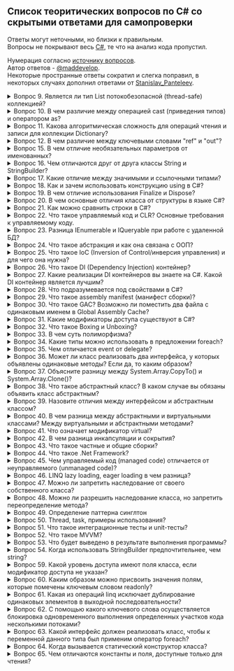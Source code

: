 ## Список теоритических вопросов по C# со скрытыми ответами для самопроверки
Ответы могут неточными, но близки к правильным.   
Вопросы не покрывают весь [C#](https://metanit.com/sharp/tutorial/), те что на анализ кода пропустил.

Нумерация согласно [источнику вопросов](https://metanit.com/sharp/interview/).   
Автор ответов - [@maddevelop](https://teletype.in/@maddevelop).   
Некоторые пространные ответы сократил и слегка поправил, в некоторых случаях дополнил ответами от [Stanislav_Panteleev](http://digital-flame.ru/2018/08/25/c-voprosyi-i-otvetyi-k-sobesedovaniyu-chast-1/).

<details><summary>Вопрос 9. Является ли тип List потокобезопасной (thread-safe) коллекцией?</summary>

>Тип List может быть потокобезопасным в операциях чтения.   
>Пользовательский код должен обеспечивать всю синхронизацию при параллельном добавлении элементов в несколько потоков или удалении элементов из них.
</details>

<details><summary>Вопрос 10. В чем различие между операцией cast (приведения типов) и оператором as?</summary>

>В случае ошибки cast выбрасывает исключение InvalidCastException, а оператор as возвращает null
</details>

<details><summary>Вопрос 11. Какова алгоритмическая сложность для операций чтения и записи для коллекции Dictionary?</summary>

>Чтение очень быстрое, потому что используются хэш-таблицы и сложность в этом случае стремится к O(1).   
>Запись проходит тоже очень быстро (O(1)), в том случае если .Count меньше емкости, если же больше, то скорость стремится к O(n).
</details>

<details><summary>Вопрос 12. В чем различие между ключевыми словами "ref" и "out"?</summary>

>Параметр с ключевым слово out может быть не инициализирован, а параметр с ключевым словом ref обязательно должен быть инииализирован до вызова метода, который использует эти параметры.
</details>

<details><summary>Вопрос 15. В чем отличие необязательных параметров от именованных?</summary>

>Необязательные параметры позволяют опускать аргументы функции, в то время как именованные параметры разрешают передавать аргументы по названию параметра.   
>Можно, например присвоить второму и третьему параметру функции значения по-умолчанию:
```csharp
public void optionalParamFunc(int p1, int p2 = 2, int p3 = 3); 
optionalParamFunc(1, p3:10); //это эквивалентно optionalParamFunc(1,2,10);
```
</details>

<details><summary>Вопрос 16. Чем отличаются друг от друга классы String и StringBuilder?</summary>

>Объект класса String представляет собой неизменяемую строку.   
>Когда выполняется какой-нибудь метод класса String, система создает новый объект в памяти с выделением ему достаточного места.   
>Объект класса StringBuilder представляет собой динамическую строку.   
>При создании строки StringBuilder выделяет памяти больше, чем необходимо этой строке, а при добавлении к ней каких-либо элементов строка не пересоздается заново.   
>В том случае если выделенной памяти не будет хватать для добавления новых элементов, то емкость объекта будет увеличена.
</details>

<details><summary>Вопрос 17. Какие отличие между значимыми и ссылочными типами?</summary>

>Значимые типы (value type) хранятся в стеке. Стек - это структура данных, которая растет снизу вверх: каждый новый элемент помещаются поверх предыдущего. Время жизни переменных таких типов ограничено их контекстом. Физически стек - это некоторая область памяти в адресном пространстве. А ссылочные типы (reference type) хранятся в куче, это другая область памяти, которую можно представить как неупорядоченный набор различных объектов. Когда создаётся объект ссылочного типа в стеке помещается ссылка на адрес в куче. Когда этот объект перестает использоваться, то ссылка уничтожается. После этого в дело вступает автоматический сборщик мусора: он видит, что на объект в куче нету больше ссылок, и удаляет этот объект и очищает память.
</details>

<details><summary>Вопрос 18. Как и зачем использовать конструкцию using в C#?</summary>

>Ключевое слово using упрощает работу с объектами которые реализуют интерфейс IDisposable.   
>Интерфейс IDisposable содержит один метод .Dispose(), который используется для освобождения ресурсов, которые захватил объект. При использовании using не обязательно явно вызывать .Dispose() для объекта.
</details>

<details><summary>Вопрос 19. В чем отличие использования Finalize и Dispose?</summary>

>Метод Finalize уже определен в базовом для всех типов классе Object, однако данный метод нельзя так просто переопределить. И фактическая его реализация происходит через создание деструктора. Вызывается сборщиком мусора, а точный момент вызова неопределен.   
>Метод Dispose нужен для ручного освобождения ресурсов, через его явный вызов или с помощью using.
</details>

<details><summary>Вопрос 20. В чем основные отличия класса от структуры в языке C#?</summary>

>Основные отличия класса от структуры следующие: 
>    * Структура является размерным типом, а класс – ссылочным.
>    * Все структурные типы неявно наследуются от System.ValueType, они не бывают абстрактными и всегда неявно запечатаны (sealed)
>    * При присваивании переменных структурного типа, создается копия данных
>    * Объявления полей структуры не могут иметь инициализаторов
>    * Различная интерпретация this для структуры и класса
>    * Структура не может содержать конструктор без параметров
>    * Структура не может содержать деструктор
>    * Для ссылочных типов значение по умолчанию – null
>    * При конвертировании между ссылочным и размерным типами происходит упаковка и распаковка.
</details>

<details><summary>Вопрос 21. Как можно сравнить строки в C#?</summary>

```csharp
string s1 = "123";
string s2 = s1.Substring(0, 2) + "3";

//по значению, все варианты сработают
if (s1 == s2) { }
if (s1.CompareTo(s2) == 0) { }
if (s1.Equals(s2)) { }
if (string.Equals(s1, s2)) { }

//по ссылке, не сработают, так сравнивать не надо
if ((object)s1 == (object)s2) { }
if (object.ReferenceEquals(s1, s2)) { }
```
</details>

<details><summary>Вопрос 22. Что такое управляемый код и CLR? Основные требования к управляемому коду.</summary>

>Управляемый код - код программы исполняемый под управлением CLR (Виртуальной машиной .Net).   
>CLR (общеязыковая исполняющая среда) — исполняющая среда для байт-кода CIL (MSIL), в которой компилируются программы, написанные на .NET-совместимых языках программирования (C#, Managed C++, Visual Basic .NET, F# и прочие). CLR является одним из основных компонентов пакета Microsoft .NET Framework.   
>Написанный управляемый код должен быть полностью совместим с CTS(Common Type System), который поддерживают все .Net совместимые языки.
</details>
	
<details><summary>Вопрос 23. Разница IEnumerable<T> и IQueryable<T> при работе с удаленной БД?</summary>

>IEnumerable. Объект IEnumerable представляет набор данных в памяти и может перемещаться по этим данным только вперед.   
>IQueryable. Он располагается в пространстве имен System.Linq. Объект предоставляет удаленный доступ к базе данных и позволяет перемещаться по данным как в прямом порядке от начала до конца, так и в обратном порядке. В процессе же выполнения запроса, происходит оптимизация запроса.
```csharp
IEnumerable<Phone> phoneIEnum = db.Phones;
var phones1 = phoneIEnum.Where(p => p.Id > id).ToList(); //SELECT * FROM PHONES, фильтрация на стороне клиента
IQueryable<Phone> phoneIQuer = db.Phones;
int id = 3;
var phones2 = phoneIQuer.Where(p => p.Id > id).ToList(); //SELECT * FROM PHONES WHERE ID > 3
```
</details>

<details><summary>Вопрос 24. Что такое абстракция и как она связана с ООП?</summary>

>Под абстракцией понимается модель реальной жизни упрощенная для решения конкретной задачи, которая выражена в объекте, т.е. любой объект - это абстракция, т.к. она только частично описывает реальную сущность. Поэтому любой объект можно считать абстракцией и он только частично описывает реальную сущность. Во время преобразования реальных сущностей в объект, он лишается тех характеристик, которые являются несущественными деталями.   
>Например можно составить упрощенный класс человека, который умеет двигаться, а от всего остального мы абстрагируемся (в данным случае несущественно то, что он умеет дышать, кушать, видеть, слышать и т. д.)
</details>

<details><summary>Вопрос 25. Что такое IoC (Inversion of Control/инверсия управления) и для чего она нужна?</summary>

>Inversion of Control (инверсия управления) — это некий абстрактный принцип, набор рекомендаций для написания слабо связанного кода. Суть которого в том, что каждый компонент системы должен быть как можно более изолированным от других, не полагаясь в своей работе на детали конкретной реализации других компонентов.
</details>
	
<details><summary>Вопрос 26. Что такое DI (Dependency Injection) контейнер?</summary>

>DI контейнер это один из способов реализации принципа IoC. Этот контейнер знает о всех интерфейсах и их реализациях в системе и умеет их сопоставлять. Перед началом работы с ним необходимо зарегистрировать известные типы и их сопоставления(интерфейс-->реализация).
</details>

<details><summary>Вопрос 27. Какие реализации DI контейнеров вы знаете на C#. Какой DI контейнер является лучшим?</summary>

>Castle Windsor, Autofac, Ninject, Unity...и так далее, на самом деле их очень много. На счет того, какой из них лучший не совсем корректный вопрос. Все зависит от конкретной реализации.
</details>

<details><summary>Вопрос 28. Что подразумевается под свойствами в C#?</summary>

>В C# существуют специальные методы доступа, которые и именуются свойствами. Они обеспечивают простой доступ к полям класса для получения или установки их значения.
>Определение свойства содержит блоки get и set. В блоке get возвращается значение поля, а в блоке set устанавливается с помощью параметра value, которое представляет передаваемое значение.
</details>

<details><summary>Вопрос 29. Что такое assembly manifest (манифест сборки)?</summary>

>Манифест сборки содержит следующую информацию (первые чертыре составляют удостоверение сборки):
>    * Имя сборки
>    * Номер версии: основной и дополнительный номера. Используется для управления версиями
>    * Язык и региональные параметры: информация о языке и региональных параметрах, которые поддерживает сборка
>    * Информация о строгом имени: открытый ключ издателя
>    * Список всех файлов сборки: хэш и имя каждого из входящих в сборку файлов
>    * Список ссылок на другие сборки, которые использует текущая сборка
>    * Список ссылок на типы, используемые сборкой

</details>
	
<details><summary>Вопрос 30. Что такое GAC? Возможно ли поместить два файла с одинаковым именем в Global Assembly Cache?</summary>

>GAC (Global Assembly Cache) - глобальный кэш сборок, место где хранятся разделяемые сборки.
>В GAC нельзя помещать полностью одинаковые сборки (сборки с полностью совпадающим сложным именем). Сложное имя сборки состоит из нескольких частей:
>    * Имя сборки без расширения
>    * Номер версии. Благодаря разграничению по версии можно хранить разные версии одной и ой же сборки
>    * Открытый ключ
>    * Необязательное значение для культуры (при локализации сборки)
>    * Цифровая подпись, которая создается с помощью хэш-значения содержимого сборки и значения секретного ключа. Секретный ключ представляет собой файл с расширением *.snk.
>Если совпадают у двух сборок только имена сборки, а все остальное отличается, то их можно помещать в GAC вместе.
</details>
	
<details><summary>Вопрос 31. Какие модификаторы доступа существуют в C#?</summary>

> В C# применяются следующие модификаторы доступа:   
>    * public: публичный, общедоступный класс или член класса. Такой член класса доступен из любого места в коде, а также из других программ и сборок.
>    * private: закрытый класс или член класса. Представляет полную противоположность модификатору public. Такой закрытый класс или член класса доступен только из кода в том же классе или контексте.
>    * protected: такой член класса доступен из любого места в текущем классе или в производных классах. При этом производные классы могут располагаться в других сборках.
>    * internal: класс и члены класса с подобным модификатором доступны из любого места кода в той же сборке, однако он недоступен для других программ и сборок (как в случае с модификатором public).
>    * protected internal: совмещает функционал двух модификаторов. Классы и члены класса с таким модификатором доступны из текущей сборки и из производных классов.
>    * private protected: такой член класса доступен из любого места в текущем классе или в производных классах, которые определены в той же сборке.
</details>
	
<details><summary>Вопрос 32. Что такое Boxing и Unboxing?</summary>

>Упаковка представляет собой процесс неявный преобразования типа значения (хранящегося в стеке) в тип object. Когда тип значения упаковывается средой CLR, она создает оболочку значения внутри System.Object и сохраняет ее в управляемой куче. Обратная операция распаковки осуществляется явным преобразованием object в тип значения. Если упакованный объект не соответствует требуемому типу, то выбрасывается исключение InvalidCastException.
</details>
	
<details><summary>Вопрос 33. В чем суть полиморфизма?</summary>

>Полиморфизм – способность функции обрабатывать данные разных типов.   
>    * Ad-hoc полифорфизм (перегрузка функций, приведение типа) — можно создать несколько методов с одним именем и разными аргументами, примитивные типы могут неявно приводиться.
>    * Параметрический полиморфизм (обобщённое программирование) — можно создать полиморфные (обобщённые) типы.
>    * Полиморфизм включения (наследование) — интерфейсы, наследование классов, виртуальные функции.
</details>
	
<details><summary>Вопрос 34. Какие типы можно использовать в предложении foreach?</summary>

>Можно использовать типы, которые реализуют интерфейс System.Collections.IEnumerable или System.Collections.Generic.IEnumerable<T>. Либо же к любым типам которые удовлетворяют следующим условиям:
>    * Включают открытый метод GetEnumerator без параметров с классом, структурой или тип интерфейсом в качестве возвращаемого значения;
>    * Тип возвращаемого значения метода GetEnumerator должен содержать открытое свойство Current и открытый метод MoveNext без параметров с типом возвращаемого значения Boolean.
</details>
	
<details><summary>Вопрос 35. Чем отличается event от delegate?</summary>

>Отличаются так же, как отличаются свойства от полей.   
>Событие может быть только членом класса и может быть запущено только в классе, в котором объявлено.
>Кроме того, подписчик события не может отписать других подписчиков.   
>Событие реализуется компилятором в виде приватного поля-делегата и двух публичных методов подписки/отписки на событие.

</details>
	
<details><summary>Вопрос 36. Может ли класс реализовать два интерфейса, у которых объявлены одинаковые методы? Если да, то каким образом?</summary>

> Может. Общие методы при этом надо реализовывать один раз неявно или два раза явно (с указанием имени интерфейса). При явной реализации метод нельзя будет вызывать без приведения экземпляра класса к интерфейсу (если только не будет третьей реализации метода в классе).   
>Если два метода интерфейса выполняют разные действия, то неявная реализация интерфейсов может быть некорректной.
</details>
	
<details><summary>Вопрос 37. Объясните разницу между System.Array.CopyTo() и System.Array.Clone()?</summary>

>   * CopyTo требует наличия выходного массива, тогда как Clone создает новый массив. 
>   * CopyTo позволяет указывать индекс элемента, начиная с которого производить копирование. 
</details>
	
<details><summary>Вопрос 38. Что такое абстрактный класс? В каком случае вы обязаны объявить класс абстрактным?</summary>

>Абстрактный класс - это класс, имеющий неполную реализацию, которую реализует его неабстрактный наследник. Нельзя создать экземпляр абстрактного класса.   
>Абстрактные классы нужны для того, чтобы выделять общий функционал от нескольких классов в обособленный класс. От этого отдельного класса потом можно унаследовать либо просто сигнатуру функционала, либо вместе с реализацией.   
>Класс обязательно нужно объявлять как абстрактный когда он содержит абстрактные члены.
</details>
	
<details><summary>Вопрос 39. Назовите отличия между интерфейсом и абстрактным классом?</summary>

>Интерфейс — это абстрактный класс, у которого ни один метод не реализован, все они публичные и нет переменных класса.   
>Абстрактные классы и интерфейсы используются в наследовании, при этом разрешено наследование нескольких интерфейсов, но только одного класса.
</details>
	
<details><summary>Вопрос 40. В чем разница между абстрактными и виртуальными классами? Между виртуальными и абстрактными методами?</summary>

>Абстрактные классы это класс помеченный ключевым словом abstract. В абстрактном классе содержатся абстрактные члены (методы, свойства, индексаторы, события) они не имеют внутренней реализации и выступают в роли интерфейса. Они так же обязаны быть помечены ключевыми словом abstract. При наследовании от абстрактного класса, класс наследник получает все свойства своего класса родителя, а если в родительском классе есть еще и абстрактные члены, то в классе наследнике обязательно их нужно переопределять.   
>Виртуальный класс, это просто класс в котором есть виртуальные члены (методы, свойства...) Виртуальные члены помечаются модификатором virtual и имеют внутреннюю реализацию, которая может быть переопределена в классе наследнике.
</details>
	
<details><summary>Вопрос 41. Что означает модификатор virtual?</summary>

>Модификатор virtual служит для того, чтобы помечать виртуальные методы или свойства в классе родителя. Виртуальные методы (свойства) - это такие методы, которые мы хотим переопределить в классах наследниках. А чтобы переопределить метод в классе-наследнике, этот метод определяется с модификатором override. Переопределенный метод в классе-наследнике должен иметь тот же набор параметров, что и виртуальный метод в базовом классе.   
>Переопределять можно и невиртуальные методы, но тогда выбор метода (родителя или наследника) будет осуществляться статически во время компиляции на основании типа переменной, а не типа объекта, хранящейся в ней.
</details>
	
<details><summary>Вопрос 42. В чем разница инкапсуляции и сокрытия?</summary>

>Инкапсуляция - одна из парадигм ООП. Она представляет собой способность языка упаковывать определённые участки кода в контейнеры, исключая возможность внешнего мира нарушения целостности данного кода. Основной единицей инкапсуляции в C# является класс. Инкапсуляция позволяет структурировать код и помогает обезопасить его от многих возможных проблем, относительно защиты данных и информации.   
>Сокрытие же скрывает детали о процессе. Для определения прав доступа к данным в классе и к классу непосредственно используются модификаторы доступа. Получается, что использование этих модификаторов и есть то самое сокрытие.
>Но сам термин "сокрытие" лучше употреблять в контексте методов. Сокрытие метода представляет собой реализация тела метода в дочернем классе, сигнатура которого соответствует сигнатуре метода в родительском классе. Для сокрытия применяется ключевое слово "new".
</details>
	
<details><summary>Вопрос 43. Что такое частные и общие сборки?</summary>

>Частные сборки:
>    * Видны только самому приложению
>    * Нет необходимости заботиться об уникальном имени во всем глобальном пространстве имен
>    * Не нужно делать записей в реестре при развертывании приложения
>    * Сборки просто копируются в директорию приложения или в подчинённую директорию
>    * Общая среда выполнения (CLR) при запуске приложения прочитает его манифест и определит какие сборки необходимы. Затем будет произведен поиск нужной сборки по директории приложения (процесс зондирования)
>Общие сборки:
>    * Общие сборки могут быть использованы сразу несколькими приложениями
>    * Сборка должна иметь строгое имя (strong name)
>    * Сборка должна быть помещена в общедоступное место – Global Assembly Cache (GAC, глобальный кэш сборок)
</details>
	
<details><summary>Вопрос 44. Что такое .Net Framework?</summary>

>.NET Framework — программная платформа, выпущенная компанией Microsoft в 2002 году. Основой платформы является общеязыковая среда исполнения Common Language Runtime (CLR), которая подходит для разных языков программирования. Функциональные возможности CLR доступны в любых языках программирования, использующих эту среду.

</details>
	
<details><summary>Вопрос 45. Чем управляемый код (managed code) отличается от неуправляемого (unmanaged code)?</summary>

>Управля́емый код (managed code) — термин, введённый фирмой Microsoft, для обозначения кода программы, исполняемой под «управлением» виртуальной машины .NET — Common Language Runtime или Mono. При этом машинный код называется неуправля́емым кодом (unmanaged code).   
>Слово «управляемый» относится к методу обмена информацией между программой и исполняющей средой. Оно означает, что в любой точке исполнения управляющая среда может приостановить исполнение и получить информацию, специфичную для текущего состояния. Необходимая для этого информация представлена в управляемом коде на языке Intermediate Language и в связанных с этим кодом метаданных.   
</details>
	
<details><summary>Вопрос 46. LINQ lazy loading, eager loading в чем разница?</summary>

>В случае lazy loading (ленивая загрузка), зависимые таблицы (дочерние объекты) не загружаются автоматически с родительскими, а загрузятся в тот момент, когда они понадобятся. В LINQ по умолчанию используется lazy loading.
>В случае eager loading (жадной загрузки), зависимые объекты загружаются автоматически с родительской таблицей. Для того, чтобы использовать eager loading нужно применить метод Include().
</details>
	
<details><summary>Вопрос 47. Можно ли запретить наследование от своего собственного класса?</summary>

>Для того, чтобы запретить наследоваться от класса необходимо объявить его с модификатором sealed.
</details>

<details><summary>Вопрос 48. Можно ли разрешить наследование класса, но запретить переопределение метода?</summary>

Частично да (потому что требуется как минимум 3 класса), если для дочернего класса переопределяем виртуальный метод как sealed override, тогда дальнейшее переопределение по цепочке наследования запрещено.
</details>
	
<details><summary>Вопрос 49. Определение паттерна синглтон</summary>

>Одиночка (Singleton, Синглтон) - порождающий паттерн, который гарантирует, что для определенного класса будет создан только один объект, а также предоставит к этому объекту точку доступа. Используется тогда, когда необходимо, чтобы для класса существовал только один экземпляр. Синглтоны бывают потокобезопасные и нет, с простой и отложенной инициализацией.
```csharp
class Singleton
{
    private static Singleton instance;
 
    private Singleton()
    {}
 
    public static Singleton getInstance()
    {
        if (instance == null)
            instance = new Singleton();
        return instance;
    }
}
```
</details>
	
<details><summary>Вопрос 50. Thread, task, примеры использования?</summary>

Ответ:

Класс Thread, позволяет выделить, которые будут выполняться одновременно.

Для запуска нового потока нужно определить метод, который будет выполняться в потоке. Для создания потока используется делегат ThreadStart, получающий в качестве параметра определенный ранее метод.

Для запуска потока вызывается метод Start.

using System.Threading;
 
class Program
{
    static void Main(string[] args)
    {
        // создаем новый поток
        Thread myThread = new Thread(new ThreadStart(Count));
        myThread.Start(); // запускаем поток
 
        for (int i = 1; i < 9; i++)
        {
            Console.WriteLine("Главный поток:");
            Console.WriteLine(i * i);
            Thread.Sleep(300);
        }
 
        Console.ReadLine();
    }
 
    public static void Count()
    {
        for (int i = 1; i < 9; i++)
        {
            Console.WriteLine("Второй поток:");
            Console.WriteLine(i * i);
            Thread.Sleep(400);
        }
    }
}

Новый поток будет производить действия, определенные в методе Count. Для запуска этого метода в качестве второго потока, создается объект потока: Thread myThread = new Thread(new ThreadStart(Count));. В конструктор передается делегат ThreadStart, который в качестве параметра принимает метод Count. И следующим методом myThread.Start() запускается поток. После этого управление передается главному потоку, и выполняются все остальные действия, определенные в методе Main.

Существует еще одна форма создания потока: Thread myThread = new Thread(Count); Хотя в данном случае явным образом мы не используем делегат ThreadStart, но неявно он создается. Компилятор C# выводит делегат из сигнатуры метода Count и вызывает соответствующий конструктор.

(Источник)

Класс Task, который находится в пространстве имен System.Threading.Tasks, позволяет запускать отдельную продолжительную задачу. Она запускается асинхронно в одном из потоков из пула потоков, но ее можно запускать и синхронно.

Первый способ запуска - это создание объекта Task и вызов у него метода Start:

Task task = new Task(() => Console.WriteLine("Hello Task!"));
task.Start();

В качестве параметра объект Task принимает делегат Action. А метод Start() запускает задачу.

Второй способ - это использование статического метода Task.Factory.StartNew(). Он в качестве параметра принимает делегат Action. При этом этот метод сразу же запускает задачу:

Task task = Task.Factory.StartNew(() => Console.WriteLine("Hello Task!"));

В качестве результата метод возвращает запущенную задачу.

Третий способ определения и запуска задач представляет использование статического метода Task.Run():

Task task = Task.Run(() => Console.WriteLine("Hello Task!"));

Метод Task.Run() также в качестве параметра может принимать делегат Action и возвращает объект Task.

Пример:

using System;
using System.Threading.Tasks;
 
namespace HelloApp
{
    class Program
    {
        static void Main(string[] args)
        {
            Task task1 = new Task(() => Console.WriteLine("Task1 is executed"));
            task1.Start();
 
            Task task2 = Task.Factory.StartNew(() => Console.WriteLine("Task2 is executed"));
 
            Task task3 = Task.Run(() => Console.WriteLine("Task3 is executed"));
             
            Console.ReadLine();
        }
    }
}

(Источник)
</details>
	
<details><summary>Вопрос 51. Что такое интеграционные тесты и unit-тесты?</summary>

Ответ:

    Unit тест: Очень специфичны. Тестирование производится над одним классом, либо над конкретным методом класса. Должна быть четко поставленная задача, чтобы проверить правильность работы элемента программы. Сложные зависимости и взаимодействия не тестируются.
    Интеграционный тест: проверяет правильность взаимодействия нескольких подсистем. Существует целый спектр вариантов, от тестирования взаимодействия между двумя классами до тестирования взаимодействия с программной средой.
</details>
	
<details><summary>Вопрос 52. Что такое MVVM?</summary>

Ответ: Паттерн MVVM (Model-View-ViewModel) позволяет отделить логику приложения от визуальной части. Он является архитектурным, (задает общую архитектуру приложения).

Паттерн был представлен Джоном Госсманом в 2005 году как модификация шаблона Presentation Model и был первоначально нацелен на разработку приложений в WPF. И хотя сейчас данный паттерн вышел за пределы WPF и применяется в самых различных технологиях, в том числе при разработке под Android, iOS, тем не менее WPF является довольно показательной технологией, которая раскрывает возможности данного паттерна.

MVVM состоит из трех компонентов: модели (Model), модели представления (ViewModel) и представления (View).
</details>
	
<details><summary>Вопрос 53. Что будет выведено в результате выполнения программы?</summary>

class Program
{
    private enum En
    {
        First = 15,
        Second,
        Third = 54
    }
    static void Main(string[] args)
    {
        Console.WriteLine((int)En.Second);
        Console.Read();
    }
}

Варианты ответов:

    0
    1
    16
    Возникнет ошибка на этапе компиляции

Ответ:  В результате выведется число 16 (ответ 3).

Потому, что при создании типа перечисления каждому элементу целочисленное значение, причем первый элемент будет иметь значение 0, второй - 1 и так далее. Первому элементу явно присваивается значение 15, а значит второму будет присвоено соответственно 16.
</details>
	
<details><summary>Вопрос 54. Когда использовать StringBuilder предпочтительнее, чем string?</summary>

    Если строка редко изменяется
    Если строка часто изменяется
    Если строка содержит спецсимволы
    Если строка содержит исключительно цифры

Ответ:

StringBuilder предпочтительнее использовать если строка часто изменяется (ответ 2).

А в более развернутом варианте можно ответить так:

Microsoft рекомендует использовать класс String в следующих случаях:

    При небольшом количестве операций и изменений над строками
    При выполнении фиксированного количества операций объединения. В этом случае компилятор может объединить все операции объединения в одну
    Когда надо выполнять масштабные операции поиска при построении строки, например IndexOf или StartsWith. Класс StringBuilder не имеет подобных методов.

Класс StringBuilder рекомендуется использовать в следующих случаях:

    При неизвестном количестве операций и изменений над строками во время выполнения программы
    Когда предполагается, что приложению придется сделать множество подобных операций
</details>
	
<details><summary>Вопрос 59. Какой уровень доступа имеют поля класса, если модификатор доступа не указан?</summary>

Если не указывать модификатор доступа для поля класса, то по умолчанию они объявляются с модификатором private.
</details>
	
<details><summary>Вопрос 60. Каким образом можно присвоить значения полям, которые помечены ключевым словом readonly?</summary>

    С помощью атрибута DefaultValueAttribute
    В любое время из любого метода, который содержится в том же классе, что и поле
    Можно присвоить значение из любого места в коде, но только один раз
    Из конструктора, либо в месте объявления поля, приравнивая ему какое-то значение

Ответ: Поля помеченные ключевым словом readonly можно инициализировать при их объявлении либо на уровне класса, либо в конструкторе. Инициализировать или изменять их значение в других местах нельзя. (Вариант 4)
</details>
	
<details><summary>Вопрос 61. Какая из операций linq исключает дублирование одинаковых элементов в выходной последовательности?</summary>

Операция Distinct удаляет дублированные элементы из входной последовательности. (Ответ 5)
</details>
	
<details><summary>Вопрос 62. С помощью какого ключевого слова осуществляется блокировка одновременного выполнения определенных участков кода несколькими потоками?</summary>

Для осуществления блокировки одновременного выполнения определенных участков кода несколькими потоками используется ключевое слово lock. lock определяет блок, внутри которого весь код становится недоступным для других потоков до завершения работы текущего потока.
</details>
	
<details><summary>Вопрос 63. Какой интерфейс должен реализовать класс, чтобы к переменной данного типа был применим оператор foreach?</summary>

Чтобы применить к объекту какого-либо класса оператор foreach в этом классе должен быть реализован интерфейс IEnumerable (ответ 5)

Оператор foreach может применяться для переменных, которые реализуют интерфейс IEnumerable или IEnumerable<T>, либо к экземпляру любого типа, удовлетворяющим условиям:

    должен включать открытый метод GetEnumerator без параметров с классом, структурой или типом интерфейса в качестве возвращаемого значения;
    тип возвращаемого значения метода GetEnumerator должен содержать открытое свойство Current и открытый метод MoveNext без параметров с типом возвращаемого значения Boolean.
</details>
	
<details><summary>Вопрос 64. Когда вызывается статический конструктор класса?</summary>

Статический конструктор вызывается автоматически для инициализации класса перед созданием первого экземпляра типа или при первом обращении к каким-либо статическим членам.
</details>
	
<details><summary>Вопрос 65. Чем отличаются константы и поля, доступные только для чтения?</summary>

    Ничем не отличаются
    Константы инициализируются только во время компиляции, а поля, доступные для чтения, могут инициализироваться во время выполнения в конструкторе
    Поля, доступные для чтения, инициализируются только во время компиляции, а константы могут инициализироваться во время выполнения в конструкторе
    Константы можно изменять, а доступные только для чтения поля нет

Ответ: Константы являются не явно статическими и вы не можете объявить их с ключевым словом static. Поля для чтения не являются неявно статическими, и их можно сделать таковыми добавив ключевое слово static.

Значение константы должно быть задано в момент ее определения в классе. Поле только для чтения должно быть определено до завершения работы конструктора. Можно задать значение такого поля как непосредственно в строке его определения ( inline инициализация), так и в теле конструктора.
</details>

